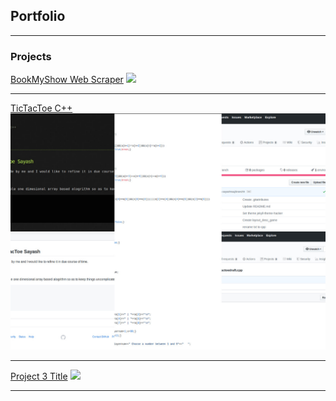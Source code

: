 ## Portfolio

---

### Projects

[BookMyShow Web Scraper](https://github.com/sayashraaj/Bookmyshow_Scraper)
<img src="images/project1collage.png?raw=true"/>

---
[TicTacToe C++](https://github.com/sayashraaj/tictactoe)
<img src="images/project2collage.jpg?raw=true"/>

---
[Project 3 Title](http://example.com/)
<img src="images/dummy_thumbnail.jpg?raw=true"/>

---
